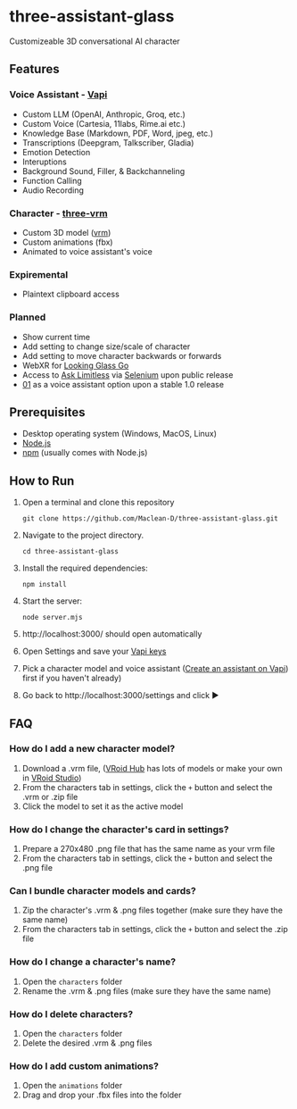 # three-assistant-glass

Customizeable 3D conversational AI character

## Features

### Voice Assistant - [Vapi](https://vapi.ai/)

- Custom LLM (OpenAI, Anthropic, Groq, etc.)
- Custom Voice (Cartesia, 11labs, Rime.ai etc.)
- Knowledge Base (Markdown, PDF, Word, jpeg, etc.)
- Transcriptions (Deepgram, Talkscriber, Gladia)
- Emotion Detection
- Interuptions
- Background Sound, Filler, & Backchanneling
- Function Calling
- Audio Recording

### Character - [three-vrm](https://github.com/pixiv/three-vrm)

- Custom 3D model ([vrm](https://hub.vroid.com/en))
- Custom animations (fbx)
- Animated to voice assistant's voice

### Expiremental

- Plaintext clipboard access

### Planned

- Show current time
- Add setting to change size/scale of character
- Add setting to move character backwards or forwards
- WebXR for [Looking Glass Go](https://lookingglassfactory.com/looking-glass-go)
- Access to [Ask Limitless](https://feedback.limitless.ai/roadmap/ask-ai-anything) via [Selenium](https://www.selenium.dev/) upon public release
- [01](https://github.com/OpenInterpreter/01) as a voice assistant option upon a stable 1.0 release

## Prerequisites

- Desktop operating system (Windows, MacOS, Linux)
- [Node.js](https://nodejs.org/en)
- [npm](https://www.npmjs.com/get-npm) (usually comes with Node.js)

## How to Run

1. Open a terminal and clone this repository
   ```
   git clone https://github.com/Maclean-D/three-assistant-glass.git
   ```

2. Navigate to the project directory.
   ```
   cd three-assistant-glass
   ```

3. Install the required dependencies:
   ```
   npm install
   ```

4. Start the server:
   ```
   node server.mjs
   ```
5. http://localhost:3000/ should open automatically

6. Open Settings and save your [Vapi keys](https://dashboard.vapi.ai/org/api-keys)

7. Pick a character model and voice assistant ([Create an assistant on Vapi](https://dashboard.vapi.ai/assistants)) first if you haven't already)

8. Go back to http://localhost:3000/settings and click ▶️

## FAQ

### How do I add a new character model?

1. Download a .vrm file, ([VRoid Hub](https://hub.vroid.com/en) has lots of models or make your own in [VRoid Studio](https://vroid.com/en/studio))
2. From the characters tab in settings, click the `+` button and select the .vrm or .zip file
3. Click the model to set it as the active model

### How do I change the character's card in settings?

1. Prepare a 270x480 .png file that has the same name as your vrm file
2. From the characters tab in settings, click the `+` button and select the .png file

### Can I bundle character models and cards?

1. Zip the character's .vrm & .png files together (make sure they have the same name)
2. From the characters tab in settings, click the `+` button and select the .zip file

### How do I change a character's name?

1. Open the `characters` folder
2. Rename the .vrm & .png files (make sure they have the same name)

### How do I delete characters?

1. Open the `characters` folder
2. Delete the desired .vrm & .png files

### How do I add custom animations?

1. Open the `animations` folder
2. Drag and drop your .fbx files into the folder
